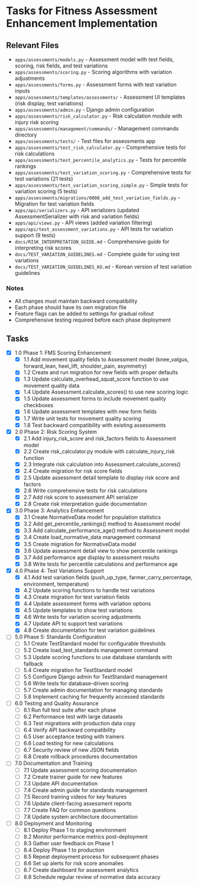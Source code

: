 # Tasks for Fitness Assessment Enhancement Implementation

## Relevant Files

- `apps/assessments/models.py` - Assessment model with test fields, scoring, risk fields, and test variations
- `apps/assessments/scoring.py` - Scoring algorithms with variation adjustments
- `apps/assessments/forms.py` - Assessment forms with test variation inputs
- `apps/assessments/templates/assessments/` - Assessment UI templates (risk display, test variations)
- `apps/assessments/admin.py` - Django admin configuration
- `apps/assessments/risk_calculator.py` - Risk calculation module with injury risk scoring
- `apps/assessments/management/commands/` - Management commands directory
- `apps/assessments/tests/` - Test files for assessments app
- `apps/assessments/test_risk_calculator.py` - Comprehensive tests for risk calculations
- `apps/assessments/test_percentile_analytics.py` - Tests for percentile rankings
- `apps/assessments/test_variation_scoring.py` - Comprehensive tests for test variations (21 tests)
- `apps/assessments/test_variation_scoring_simple.py` - Simple tests for variation scoring (5 tests)
- `apps/assessments/migrations/0008_add_test_variation_fields.py` - Migration for test variation fields
- `apps/api/serializers.py` - API serializers (updated AssessmentSerializer with risk and variation fields)
- `apps/api/views.py` - API views (added variation filtering)
- `apps/api/test_assessment_variations.py` - API tests for variation support (9 tests)
- `docs/RISK_INTERPRETATION_GUIDE.md` - Comprehensive guide for interpreting risk scores
- `docs/TEST_VARIATION_GUIDELINES.md` - Complete guide for using test variations
- `docs/TEST_VARIATION_GUIDELINES_KO.md` - Korean version of test variation guidelines

### Notes

- All changes must maintain backward compatibility
- Each phase should have its own migration file
- Feature flags can be added to settings for gradual rollout
- Comprehensive testing required before each phase deployment

## Tasks

- [x] 1.0 Phase 1: FMS Scoring Enhancement
  - [x] 1.1 Add movement quality fields to Assessment model (knee_valgus, forward_lean, heel_lift, shoulder_pain, asymmetry)
  - [x] 1.2 Create and run migration for new fields with proper defaults
  - [x] 1.3 Update calculate_overhead_squat_score function to use movement quality data
  - [x] 1.4 Update Assessment.calculate_scores() to use new scoring logic
  - [x] 1.5 Update assessment forms to include movement quality checkboxes
  - [x] 1.6 Update assessment templates with new form fields
  - [x] 1.7 Write unit tests for movement quality scoring
  - [x] 1.8 Test backward compatibility with existing assessments

- [x] 2.0 Phase 2: Risk Scoring System
  - [x] 2.1 Add injury_risk_score and risk_factors fields to Assessment model
  - [x] 2.2 Create risk_calculator.py module with calculate_injury_risk function
  - [x] 2.3 Integrate risk calculation into Assessment.calculate_scores()
  - [x] 2.4 Create migration for risk score fields
  - [x] 2.5 Update assessment detail template to display risk score and factors
  - [x] 2.6 Write comprehensive tests for risk calculations
  - [x] 2.7 Add risk score to assessment API serializer
  - [x] 2.8 Create risk interpretation guide documentation

- [x] 3.0 Phase 3: Analytics Enhancement
  - [x] 3.1 Create NormativeData model for population statistics
  - [x] 3.2 Add get_percentile_rankings() method to Assessment model
  - [x] 3.3 Add calculate_performance_age() method to Assessment model
  - [x] 3.4 Create load_normative_data management command
  - [x] 3.5 Create migration for NormativeData model
  - [x] 3.6 Update assessment detail view to show percentile rankings
  - [x] 3.7 Add performance age display to assessment results
  - [x] 3.8 Write tests for percentile calculations and performance age

- [x] 4.0 Phase 4: Test Variations Support
  - [x] 4.1 Add test variation fields (push_up_type, farmer_carry_percentage, environment, temperature)
  - [x] 4.2 Update scoring functions to handle test variations
  - [x] 4.3 Create migration for test variation fields
  - [x] 4.4 Update assessment forms with variation options
  - [x] 4.5 Update templates to show test variations
  - [x] 4.6 Write tests for variation scoring adjustments
  - [x] 4.7 Update API to support test variations
  - [x] 4.8 Create documentation for test variation guidelines

- [ ] 5.0 Phase 5: Standards Configuration
  - [ ] 5.1 Create TestStandard model for configurable thresholds
  - [ ] 5.2 Create load_test_standards management command
  - [ ] 5.3 Update scoring functions to use database standards with fallback
  - [ ] 5.4 Create migration for TestStandard model
  - [ ] 5.5 Configure Django admin for TestStandard management
  - [ ] 5.6 Write tests for database-driven scoring
  - [ ] 5.7 Create admin documentation for managing standards
  - [ ] 5.8 Implement caching for frequently accessed standards

- [ ] 6.0 Testing and Quality Assurance
  - [ ] 6.1 Run full test suite after each phase
  - [ ] 6.2 Performance test with large datasets
  - [ ] 6.3 Test migrations with production data copy
  - [ ] 6.4 Verify API backward compatibility
  - [ ] 6.5 User acceptance testing with trainers
  - [ ] 6.6 Load testing for new calculations
  - [ ] 6.7 Security review of new JSON fields
  - [ ] 6.8 Create rollback procedures documentation

- [ ] 7.0 Documentation and Training
  - [ ] 7.1 Update assessment scoring documentation
  - [ ] 7.2 Create trainer guide for new features
  - [ ] 7.3 Update API documentation
  - [ ] 7.4 Create admin guide for standards management
  - [ ] 7.5 Record training videos for key features
  - [ ] 7.6 Update client-facing assessment reports
  - [ ] 7.7 Create FAQ for common questions
  - [ ] 7.8 Update system architecture documentation

- [ ] 8.0 Deployment and Monitoring
  - [ ] 8.1 Deploy Phase 1 to staging environment
  - [ ] 8.2 Monitor performance metrics post-deployment
  - [ ] 8.3 Gather user feedback on Phase 1
  - [ ] 8.4 Deploy Phase 1 to production
  - [ ] 8.5 Repeat deployment process for subsequent phases
  - [ ] 8.6 Set up alerts for risk score anomalies
  - [ ] 8.7 Create dashboard for assessment analytics
  - [ ] 8.8 Schedule regular review of normative data accuracy